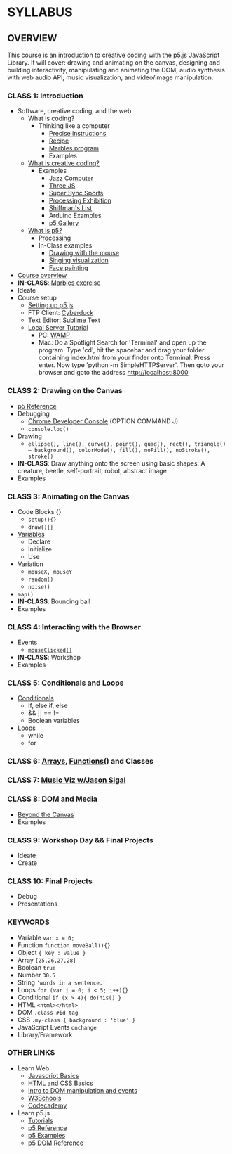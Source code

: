 # SYLLABUS

## OVERVIEW

This course is an introduction to creative coding with the [p5.js](http://p5js.org) JavaScript Library. It will cover: drawing and animating on the canvas, designing and building interactivity, manipulating and animating the DOM, audio synthesis with web audio API, music visualization, and video/image manipulation.

### CLASS 1: Introduction

* Software, creative coding, and the web
	* What is coding?
		* Thinking like a computer
			* [Precise instructions](https://www.youtube.com/watch?v=xngWoocXYCo)
			* [Recipe](https://www.youtube.com/watch?v=UScm9avQM1Y)
			* [Marbles program](https://github.com/futuremarc/p5-camp/blob/master/week1/icm-marbles.png?raw=true)
			* Examples
	* [What is creative coding?](http://reddit.com/r/creativecoding)
		* Examples
			* [Jazz Computer](http://jazz.computer)
			* [Three.JS](http://threejs.org)
			* [Super Sync Sports](https://chrome.com/supersyncsports/)
			* [Processing Exhibition](https://processing.org/exhibition/)
			* [Shiffman's List](https://github.com/ITPNYU/ICM-2014/wiki/Projects)
			* Arduino Examples
			* [p5 Gallery](http://p5js.org/gallery/)
	* [What is p5?](http://hello.p5js.org)
		* [Processing](http://processing.org)
		* In-Class examples
			* [Drawing with the mouse](https://github.com/futuremarc/p5-creative-coding-course/tree/master/week1/drawing-with-the-mouse)
			* [Singing visualization](https://github.com/futuremarc/p5-creative-coding-course/tree/master/week1/singing-viz)
			* [Face painting](https://github.com/futuremarc/p5-creative-coding-course/tree/master/week1/face-paint)
* [Course overview](https://github.com/futuremarc/p5-creative-coding-course/blob/master/SYLLABUS.md#overview)
* **IN-CLASS**: [Marbles exercise](https://github.com/futuremarc/p5-creative-coding-course/blob/master/week1/icm-marbles.png)
* Ideate
* Course setup
	* [Setting up p5.js](http://p5js.org/get-started/)
	* FTP Client: [Cyberduck](https://cyberduck.io/?l=en)
	* Text Editor: [Sublime Text](http://www.sublimetext.com/)
	* [Local Server Tutorial](https://github.com/processing/p5.js/wiki/Local-server)
		* PC: [WAMP](http://www.wampserver.com/en/)
		* Mac: Do a Spotlight Search for 'Terminal' and open up the program. Type 'cd', hit the spacebar and drag your folder containing index.html from your finder onto Terminal. Press enter. Now type 'python -m SimpleHTTPServer'. Then goto your browser and goto the address [http://localhost:8000](http://localhost:8000)

### CLASS 2: Drawing on the Canvas

* [p5 Reference](http://p5js.org/reference/)
* Debugging
	* [Chrome Developer Console](https://developer.chrome.com/devtools/docs/console) (OPTION COMMAND J)
	* `console.log()`
* Drawing 
	* `ellipse(), line(), curve(), point(), quad(), rect(), triangle() – background(), colorMode(), fill(), noFill(), noStroke(), stroke()`
* **IN-CLASS**: Draw anything onto the screen using basic shapes: A creature, beetle, self-portrait, robot, abstract image
* Examples

### CLASS 3: Animating on the Canvas

* Code Blocks {}
	* `setup(){}`
	* `draw(){}`
* [Variables](http://www.w3schools.com/js/js_variables.asp)
	* Declare
	* Initialize
	* Use
* Variation
	* `mouseX, mouseY`
	* `random()`
	* `noise()`
* `map()`
* **IN-CLASS**: Bouncing ball
* Examples

### CLASS 4: Interacting with the Browser

* Events
	* [`mouseClicked()`](http://p5js.org/reference/#/p5/mouseClicked)
* **IN-CLASS**: Workshop
* Examples

### CLASS 5: Conditionals and Loops
* [Conditionals](https://github.com/shiffman/LearningProcessing-p5.js/tree/master/chp05_conditionals)
	* If, else if, else
	* && || == != 
	* Boolean variables
* [Loops](https://github.com/shiffman/LearningProcessing-p5.js/tree/master/chp06_loops)
	* while
	* for

### CLASS 6: [Arrays](https://github.com/shiffman/LearningProcessing-p5.js/tree/master/chp09_arrays), [Functions()](https://github.com/shiffman/LearningProcessing-p5.js/tree/master/chp07_functions) and Classes


### CLASS 7: [Music Viz w/Jason Sigal](https://github.com/therewasaguy/p5-music-viz)

### CLASS 8: DOM and Media

* [Beyond the Canvas](https://github.com/processing/p5.js/wiki/Beyond-the-canvas)
* Examples

### CLASS 9: Workshop Day && Final Projects

* Ideate
* Create

### CLASS 10: Final Projects

* Debug
* Presentations

### KEYWORDS

* Variable `var x = 0;`
* Function `function moveBall(){}`
* Object `{ key : value }`
* Array `[25,26,27,28]`
* Boolean `true`
* Number `30.5`
* String `'words in a sentence.'`
* Loops `for (var i = 0; i < 5; i++){}`
* Conditional `if (x > 4){ doThis() }`
* HTML `<html></html>`
* DOM `.class #id tag`
* CSS `.my-class { background : 'blue' }`
* JavaScript Events `onchange`
* Library/Framework


### OTHER LINKS

* Learn Web
	* [Javascript Basics](https://github.com/processing/p5.js/wiki/JavaScript-basics)
	* [HTML and CSS Basics](https://github.com/processing/p5.js/wiki/Intro-to-HTML-and-CSS)
	* [Intro to DOM manipulation and events](https://github.com/processing/p5.js/wiki/Intro-to-DOM-manipulation-and-events)
	* [W3Schools](http://www.w3schools.com/)
	* [Codecademy](http://www.codecademy.com/learn)
* Learn p5.js
	* [Tutorials](http://p5js.org/tutorials/)
	* [p5 Reference](http://p5js.org/reference/)
	* [p5 Examples](http://p5js.org/examples/)
	* [p5 DOM Reference](http://p5js.org/reference/#/libraries/p5.dom)
